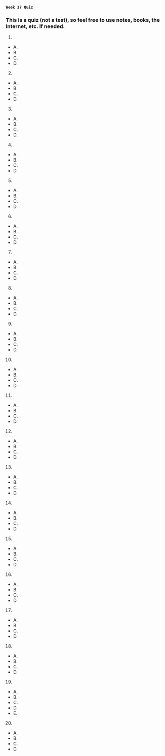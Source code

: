 **`Week 17 Quiz`**

### This is a quiz (not a test), so feel free to use notes, books, the Internet, etc. if needed.

1. 
- A. 
- B. 
- C. 
- D. 

2. 
- A. 
- B. 
- C. 
- D. 

3. 
- A. 
- B. 
- C. 
- D. 

4. 
- A. 
- B. 
- C. 
- D. 

5. 
- A. 
- B. 
- C. 
- D. 

6. 
- A. 
- B. 
- C. 
- D. 

7. 
- A. 
- B. 
- C. 
- D. 

8. 
- A. 
- B. 
- C. 
- D. 

9. 
- A. 
- B. 
- C. 
- D. 

10. 
- A. 
- B. 
- C. 
- D. 

11. 
- A. 
- B. 
- C. 
- D. 

12. 
- A. 
- B. 
- C. 
- D. 

13. 
- A. 
- B. 
- C. 
- D. 

14. 
- A. 
- B. 
- C. 
- D. 

15. 
- A. 
- B. 
- C. 
- D. 

16. 
- A. 
- B. 
- C. 
- D. 

17. 
- A. 
- B. 
- C. 
- D. 

18. 
- A. 
- B. 
- C. 
- D. 

19. 
- A. 
- B. 
- C. 
- D. 
- E. 

20. 
- A. 
- B. 
- C. 
- D. 
